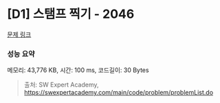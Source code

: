 # [D1] 스탬프 찍기 - 2046 

[문제 링크](https://swexpertacademy.com/main/code/problem/problemDetail.do?contestProbId=AV5QKdT6AyYDFAUq) 

### 성능 요약

메모리: 43,776 KB, 시간: 100 ms, 코드길이: 30 Bytes



> 출처: SW Expert Academy, https://swexpertacademy.com/main/code/problem/problemList.do